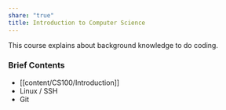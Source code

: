 ```yaml
---
share: "true"
title: Introduction to Computer Science
---
```

This course explains about background knowledge to do coding.

### Brief Contents
- [[content/CS100/Introduction]]
- Linux / SSH
- Git